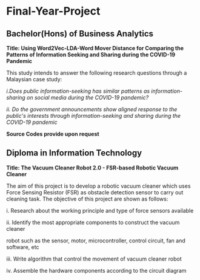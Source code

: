 # Final-Year-Project

## Bachelor(Hons) of Business Analytics
**Title: Using Word2Vec-LDA-Word Mover Distance for Comparing the Patterns of Information Seeking and Sharing during the COVID-19 Pandemic**

This study intends to answer the following research questions through a Malaysian case study: 

*i.Does public information-seeking has similar 
patterns as information-sharing on social media during the 
COVID-19 pandemic?*

*ii. Do the government announcements show aligned 
response to the public's interests through information-seeking and sharing during the COVID-19 pandemic*

**Source Codes provide upon request**

## Diploma in Information Technology 
**Title: The Vacuum Cleaner Robot 2.0 - FSR-based Robotic Vacuum Cleaner**

The aim of this project is to develop a robotic vacuum cleaner which uses Force Sensing Resistor (FSR) as obstacle detection sensor to carry out cleaning task.
The objective of this project are shown as follows:

i. Research about the working principle and type of force sensors available

ii. Identify the most appropriate components to construct the vacuum cleaner 

robot such as the sensor, motor, microcontroller, control circuit, fan and 
software, etc

iii. Write algorithm that control the movement of vacuum cleaner robot 

iv. Assemble the hardware components according to the circuit diagram
